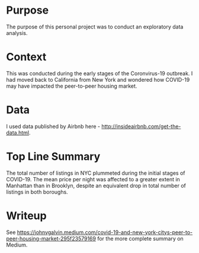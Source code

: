 # Purpose
The purpose of this personal project was to conduct an exploratory data analysis.

# Context
This was conducted during the early stages of the Coronvirus-19 outbreak. I had moved back to California from New York and wondered how COVID-19 may have impacted the peer-to-peer housing market.

# Data
I used data published by Airbnb here - http://insideairbnb.com/get-the-data.html.

# Top Line Summary
The total number of listings in NYC plummeted during the initial stages of COVID-19. The mean price per night was affected to a greater extent in Manhattan than in Brooklyn, despite an equivalent drop in total number of listings in both boroughs.

# Writeup
See https://johnvgalvin.medium.com/covid-19-and-new-york-citys-peer-to-peer-housing-market-295f23579169 for the more complete summary on Medium.
